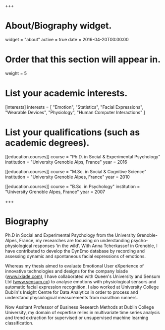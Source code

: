+++
# About/Biography widget.
widget = "about"
active = true
date = 2016-04-20T00:00:00

# Order that this section will appear in.
weight = 5

# List your academic interests.
[interests]
interests = [
    "Emotion",
    "Statistics",
    "Facial Expressions",
    "Wearable Devices",
    "Physiology",
    "Human Computer Interactions"
  ]

# List your qualifications (such as academic degrees).
[[education.courses]]
  course = "Ph.D. in Social & Experimental Psychology"
  institution = "University Grenoble Alps, France"
  year = 2016

[[education.courses]]
  course = "M.Sc. in Social & Cognitive Science"
  institution = "University Grenoble Alpes, France"
  year = 2010

[[education.courses]]
  course = "B.Sc. in Psychology"
  institution = "University Grenoble Alpes, France"
  year = 2007
 
+++

# Biography

Ph.D in Social and Experimental Psychology from the University Grenoble-Alpes, France, my researches are focusing on understanding psycho-physiological responses 'in the wild'. With Anna Tcherkassof in Grenoble, I have contributed to develop the DynEmo database by recording and assessing dynamic and spontaneous facial expressions of emotions. 

Whereas my thesis aimed to evaluate Emotional User eXperience of innovative technologies and designs for the company Ixiade (www.ixiade.com), I have collaborated with Queen's University and Sensum Ltd (www.sensum.co) to analyse emotions with physiological sensors and automatic facial expression recognition. I also worked at University College Dublin's Insight Centre for Data Analytics in order to process and understand physiological measurements from marathon runners.

Now Assitant Professor of Business Research Methods at Dublin College University, my domain of expertise relies in multivariate time series analysis and trend extraction for supervised or unsupervised machine learning classification. 
